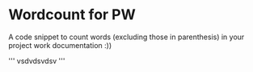 # Wordcount for PW
A code snippet to count words (excluding those in parenthesis) in your project work documentation :))

'''
vsdvdsvdsv
'''
